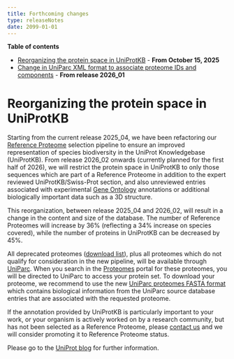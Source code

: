 ```yaml
---
title: Forthcoming changes
type: releaseNotes
date: 2099-01-01
---
```


**Table of contents**

   * [Reorganizing the protein space in UniProtKB](#reorganizing-the-protein-space-in-uniprotkb) - **From October 15, 2025**
   * [Change in UniParc XML format to associate proteome IDs and components](#change-in-uniparc-xml-format-to-associate-proteome-ids-and-components) - **From release 2026_01**


# Reorganizing the protein space in UniProtKB

Starting from the current release 2025_04, we have been refactoring our [Reference Proteome](https://www.uniprot.org/help/reference_proteome) selection pipeline to ensure an improved representation of species biodiversity in the UniProt Knowledgebase (UniProtKB). From release 2026_02 onwards (currently planned for the first half of 2026), we will restrict the protein space in UniProtKB to only those sequences which are part of a Reference Proteome in addition to the expert reviewed UniProtKB/Swiss-Prot section, and also unreviewed entries associated with experimental [Gene Ontology](https://www.uniprot.org/help/gene-ontology) annotations or additional biologically important data such as a 3D structure.

This reorganization, between release 2025_04 and 2026_02, will result in a change in the content and size of the database. The number of Reference Proteomes will increase by 36% (reflecting a 34% increase on species covered), while the number of proteins in UniProtKB can be decreased by 45%.

All deprecated proteomes ([download list](https://ftp.ebi.ac.uk/pub/contrib/UniProt/proteomes/proteomes_to_be_removed_from_UPKB.tsv)), plus all proteomes which do not qualify for consideration in the new pipeline, will be available through [UniParc](https://www.uniprot.org/uniparc/). When you search in the [Proteomes](https://www.uniprot.org/proteomes/) portal for these proteomes, you will be directed to UniParc to access your protein set. To download your proteome, we recommend to use the new [UniParc proteomes FASTA format](https://www.uniprot.org/help/fasta-headers#uniparc-proteomes) which contains biological information from the UniParc source database entries that are associated with the requested proteome.

If the annotation provided by UniProtKB is particularly important to your work, or your organism is actively worked on by a research community, but has not been selected as a Reference Proteome, please [contact us](https://www.uniprot.org/contact) and we will consider promoting it to Reference Proteome status.

Please go to the [UniProt blog](https://insideuniprot.blogspot.com/2025/06/capturing-diversity-of-life.html) for further information.
